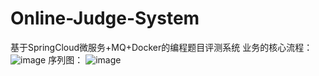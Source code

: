 # Online-Judge-System
基于SpringCloud微服务+MQ+Docker的编程题目评测系统
业务的核心流程：
![image](https://github.com/user-attachments/assets/f6d92e72-eda8-40d6-90c4-44902fd66ecf)
序列图：
![image](https://github.com/user-attachments/assets/91cf2e39-dd18-432c-a84c-a6805a1f988b)

